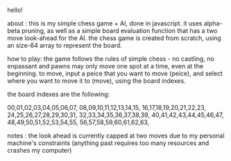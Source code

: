 hello!

about : 
this is my simple chess game + AI, done in javascript.
it uses alpha-beta pruning, as well as a simple board evaluation function that has a two move look-ahead for the AI.
the chess game is created from scratch, using an size-64 array to represent the board.

how to play:
the game follows the rules of simple chess - no castling, no enpassant and pawns may only move one spot at a time, even at the beginning.
to move, input a peice that you want to move (peice), and select where you want to move it to (move), using the board indexes.

the board indexes are the following:

00,01,02,03,04,05,06,07,
08,09,10,11,12,13,14,15,
16,17,18,19,20,21,22,23,
24,25,26,27,28,29,30,31,
32,33,34,35,36,37,38,39,
40,41,42,43,44,45,46,47,
48,49,50,51,52,53,54,55,
56,57,58,59,60,61,62,63,

notes : 
the look ahead is currently capped at two moves due to my personal machine's constraints (anything past requires too many resources and crashes my computer)
